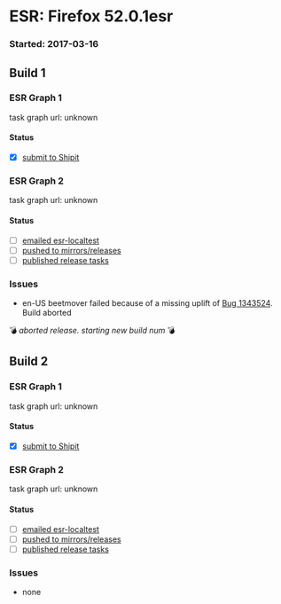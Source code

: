 # ESR: Firefox 52.0.1esr

### Started: 2017-03-16

## Build 1

### ESR Graph 1
task graph url: unknown

#### Status
- [x] [submit to Shipit](https://wiki.mozilla.org/Release:Release_Automation_on_Mercurial:Starting_a_Release#Submit_to_Ship_It)

### ESR Graph 2
task graph url: unknown

#### Status
- [ ] [emailed esr-localtest](../how-tos/relpro.md#1-email-drivers-re-release-live-on-test-channel)
- [ ] [pushed to mirrors/releases](../how-tos/relpro.md#2-push-to-releases-dir-mirrors)
- [ ] [published release tasks](../how-tos/relpro.md#3-publish-release)

### Issues
- en-US beetmover failed because of a missing uplift of [Bug 1343524](https://bugzil.la/1343524). Build aborted

:bomb: _aborted release. starting new build num_ :bomb:

## Build 2

### ESR Graph 1
task graph url: unknown

#### Status
- [x] [submit to Shipit](https://wiki.mozilla.org/Release:Release_Automation_on_Mercurial:Starting_a_Release#Submit_to_Ship_It)

### ESR Graph 2
task graph url: unknown

#### Status
- [ ] [emailed esr-localtest](../how-tos/relpro.md#1-email-drivers-re-release-live-on-test-channel)
- [ ] [pushed to mirrors/releases](../how-tos/relpro.md#2-push-to-releases-dir-mirrors)
- [ ] [published release tasks](../how-tos/relpro.md#3-publish-release)

### Issues
- none


